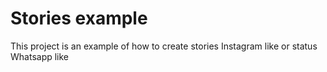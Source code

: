 # Stories example
This project is an example of how to create stories Instagram like or status Whatsapp like
